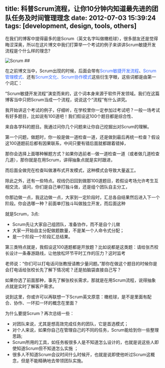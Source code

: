title: 科普Scrum流程，让你10分钟内知道最先进的团队任务及时间管理理念
date: 2012-07-03 15:39:24
tags: [development, design, tools, others]
---

在我们的博客中提得最多的是Scrum（英文名字叫做橄榄球），很多朋友还是觉得晦涩深奥，所以在这片博文中我们打算举一个考试的例子来讲讲Scrum敏捷开发流程是个什么样的理念?

<img title="Scrum" src="http://upload.wikimedia.org/wikipedia/commons/b/bd/Scrum-1.JPG"/>
##

在之前博文当中，Scrum出现的时候，后面会带有<span style="color: #3366ff;">Scrum敏捷开发流程</span>、<span style="color: #3366ff;">Scrum管理模式、</span>还有<span style="color: #3366ff;">Scrum文化、Scrum协作模式</span>这些衍生字眼，这些词都是由第一个词汇：

“Scrum敏捷开发流程”演变而来的，这个词本身来源于软件开发领域。我们在这篇博客当中只把Scrum当成一个流程，说说这个“流程”有什么讲究。

我开始讲这个考试的例子，仔细听，在学校里你一定参加过考试吧？一般一场考试有好多题目，比如说有100道吧！我们假设这100个题目都是综合性、

来自各学科的题目。我通过问你几个问题来让你自己挖掘出对Scrum的理解。

第一个问题，做题时，你一般是做一道检查一道，还是做到最后再统一检查？假设这100道题前后都有因果联系，中间只要有错后面就都跟着错掉，

那你会选择上面哪种解题方式？如果你选前者--做一道检查一道（或者做几道检查几道），那你就是在用Scrum，讲得抽象点就是实时跟进，

而后面全做完在检查叫做瀑布式开发模式，这种模式会导致大量返工。

除此之外，还有一些特点。视线仍旧回到做那100道题目，若假设考场允许考生互相交流，请问，你们是自己单打独斗做，还是组个团队自主分工，

你那边做一点，我这边做一点，大家到一定阶段时，汇总各自结果然后进入下一个阶段。你会选哪一种？前面单打独斗叫做独立开发，而后面这种

就是Scrum，3点:

-	Scrum先让大家自己组团队，准备协作，而不是自个儿做
- 	大家一开始自主分配做题数量，不是某一个人命令式分配；
- 	是一个阶段一个阶段汇总结果。

第三类特点就是，我假设这100道题都是开放题？比如说都是这类题：请给张杰校长设计一条春游路线，让他放松环节平时工作的压力？这时监考

老师说：“你们可以打电话问张教授请教少量问题。”那你在做这个题目的时候你是会打电话给张校长先了解下情况呢？还是拍脑袋直接自己写？

如果你选了前面那种，事先了解张校长需求，那就是在用Scrum流程，说得抽象点就是实时了解客户需求。

说到这里，你或许可以再联想一下Scrum英文原意：橄榄球，是不是里面有配合、协作、一环扣一环的概念在里面？

为什么要提Scrum？再次总结一些：

- 对团队来说，尤其是想高效完成任务的团队，它是首选模式；
- 对个人来说，如果你自己在管理自己的不同的任务，Scrum能给到你一些整理思路;
- Scrum所用的工具，如任务板很多人是不知道怎么设计的，也就是说这些人即使知道Scrum但不知道怎么实施 ；
- 很多人不知道Scrum会议时间什么时候开，也就是说即使他听过Scrum这概念，但是不能精确地去带领团队实施。
